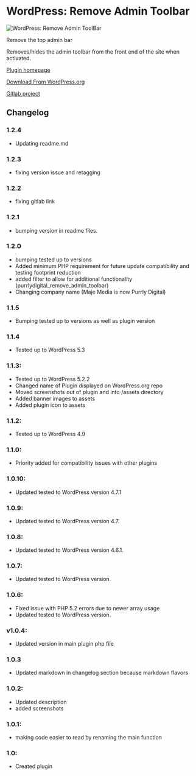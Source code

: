 # WordPress: Remove Admin Toolbar

<p>
<img src="https://gitlab.com/purrly-digital-llc/wordpress-plugins/wp.org/MajeMedia-WP-Remove-Admin-Bar/-/raw/main/assets/banner-1544x500.png" alt='WordPress: Remove Admin ToolBar' title="by: Purrly Digital LLC">
</p>

Remove the top admin bar

Removes/hides the admin toolbar from the front end of the site when activated.

[Plugin homepage](https://www.purrlydigital.com/plugins/remove-admin-toolbar/)

[Download From WordPress.org](https://wordpress.org/plugins/maje-media-remove-admin-bar/)

[Gitlab project](https://gitlab.com/purrly-digital-llc/wordpress-plugins/wp.org/MajeMedia-WP-Remove-Admin-Bar)

## Changelog
### 1.2.4
* Updating readme.md
### 1.2.3
* fixing version issue and retagging
### 1.2.2
* fixing gitlab link
### 1.2.1
* bumping version in readme files.
### 1.2.0
* bumping tested up to versions
* Added minimum PHP requirement for future update compatibility and testing footprint reduction
* added filter to allow for additional functionality (purrlydigital_remove_admin_toolbar)
* Changing company name (Maje Media is now Purrly Digital)

### 1.1.5
* Bumping tested up to versions as well as plugin version

### 1.1.4
* Tested up to WordPress 5.3

### 1.1.3:
* Tested up to WordPress 5.2.2
* Changed name of Plugin displayed on WordPress.org repo
* Moved screenshots out of plugin and into /assets directory
* Added banner images to assets
* Added plugin icon to assets

### 1.1.2:
* Tested up to WordPress 4.9

### 1.1.0:
* Priority added for compatibility issues with other plugins

### 1.0.10:
* Updated tested to WordPress version 4.7.1

### 1.0.9:
* Updated tested to WordPress version 4.7.

### 1.0.8:
* Updated tested to WordPress version 4.6.1.

### 1.0.7:
* Updated tested to WordPress version.

### 1.0.6:
* Fixed issue with PHP 5.2 errors due to newer array usage
* Updated tested to WordPress version.

### v1.0.4:
* Updated version in main plugin php file

### 1.0.3
* Updated markdown in changelog section because markdown flavors

### 1.0.2:
* Updated description
* added screenshots

### 1.0.1:
* making code easier to read by renaming the main function

### 1.0:
* Created plugin

